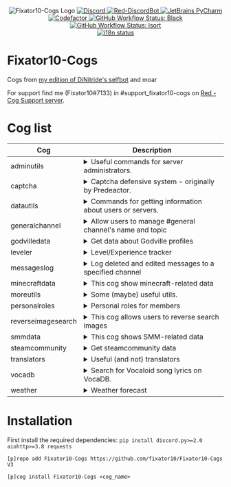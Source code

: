 <p align="center">
    <img alt="Fixator10-Cogs Logo" src="https://Moeka.is-a-good-waifu.com/u2P2sMM.png">
    <a href="https://fixator10.ru/discord">
        <img alt="Discord" src="https://img.shields.io/discord/221158719025709056.svg?style=for-the-badge&logo=discord">
    </a>
    <a href="https://github.com/Cog-Creators/Red-DiscordBot">
        <img alt="Red-DiscordBot" src="https://img.shields.io/badge/Red-DiscordBot-red.svg?style=for-the-badge">
    </a>
    <a href="https://jb.gg/OpenSource">
        <img alt="JetBrains PyCharm" src="https://img.shields.io/badge/JetBrains-PyCharm-18d68c.svg?style=for-the-badge">
    </a>
    <a href="https://www.codefactor.io/repository/github/fixator10/fixator10-cogs">
        <img alt="Codefactor" src="https://www.codefactor.io/repository/github/fixator10/fixator10-cogs/badge?style=for-the-badge">
    </a>
    <a href="https://github.com/ambv/black">
        <img alt="GitHub Workflow Status: Black" 
        src="https://img.shields.io/github/actions/workflow/status/fixator10/Fixator10-Cogs/black.yml?branch=V3&label=Black&style=for-the-badge&labelColor=000">
    </a>
    <a href="https://github.com/timothycrosley/isort">
        <img alt="GitHub Workflow Status: Isort" 
        src="https://img.shields.io/github/actions/workflow/status/fixator10/Fixator10-Cogs/isort.yml?branch=V3&label=Isort&style=for-the-badge&labelColor=ef8336">
    </a>
    <br>
    <a href="https://i18n.fixator10.ru/project/fixator10-cogs">
        <img alt="i18n status" src="https://badges.crowdin.net/fixator10-cogs/localized.svg">
    </a>
</p>

# Fixator10-Cogs
Cogs from [my edition of DiNitride's selfbot](https://github.com/fixator10/Discord-Self-Bot) and moar

For support find me (Fixator10#7133) in #support_fixator10-cogs on [Red - Cog Support server](https://discord.gg/GET4DVk).

# Cog list
| Cog                | Description                                                                                                                                                                                                                                                                                              |
|--------------------|----------------------------------------------------------------------------------------------------------------------------------------------------------------------------------------------------------------------------------------------------------------------------------------------------------|
| adminutils         | <details><summary>Useful commands for server administrators.</summary>Useful commands for server administrators.</details>                                                                                                                                                                               |
| captcha            | <details><summary>Captcha defensive system  - originally by Predeactor.</summary>Captcha defensive system. Another security layout for your server - originally by Predeactor.</details>                                                                                                                 |
| datautils          | <details><summary>Commands for getting information about users or servers.</summary>Commands for getting information about users or servers.</details>                                                                                                                                                   |
| generalchannel     | <details><summary>Allow users to manage #general channel's name and topic</summary>Allow users to manage #general channel's name and topic</details>                                                                                                                                                     |
| godvilledata       | <details><summary>Get data about Godville profiles</summary>Get data about godville.net (russian) and godvillegame.com profiles</details>                                                                                                                                                                |
| leveler            | <details><summary>Level/Experience tracker</summary>Level/Experience tracker<br>Increase activity (or not) on your server with chat exp!</details>                                                                                                                                                       |
| messageslog        | <details><summary>Log deleted and edited messages to a specified channel</summary>Log deleted and edited messages to a specified channel</details>                                                                                                                                                       |
| minecraftdata      | <details><summary>This cog show minecraft-related data</summary>This cog show minecraft-related data<br>Including:<br>  Player's nicks history<br>  Get skin by nickname<br>  Get status of minecraft data-servers</details>                                                                             |
| moreutils          | <details><summary>Some (maybe) useful utils.</summary>Some (maybe) useful utils.</details>                                                                                                                                                                                                               |
| personalroles      | <details><summary>Personal roles for members</summary>Personal roles for members</details>                                                                                                                                                                                                               |
| reverseimagesearch | <details><summary>This cog allows users to reverse search images</summary>This cog allows users to reverse search images</details>                                                                                                                                                                       |
| smmdata            | <details><summary>This cog shows SMM-related data</summary>This cog shows Super Mario Maker-related data. You can check levels and level designers</details>                                                                                                                                             |
| steamcommunity     | <details><summary>Get steamcommunity data</summary>Get steamcommunity data for steam users</details>                                                                                                                                                                                                     |
| translators        | <details><summary>Useful (and not) translators</summary>Useful (and not) translators</details>                                                                                                                                                                                                           |
| vocadb             | <details><summary>Search for Vocaloid song lyrics on VocaDB.</summary>This cog can fetch Vocaloid (and UTAU) song lyrics from VocaDB.net a.k.a. Vocaloid Database.</details>                                                                                                                             |
| weather            | <details><summary>Weather forecast</summary>Weather forecast. Requires "semi-private" DarkSky API key. For more info: https://blog.darksky.net</details>                                                                                                                                                 |

# Installation
First install the required dependencies: `pip install discord.py>=2.0 aiohttp>=3.8 requests`

`[p]repo add Fixator10-Cogs https://github.com/fixator10/Fixator10-Cogs V3`

`[p]cog install Fixator10-Cogs <cog_name>`
